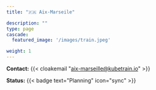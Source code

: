 ```yaml
---
title: "🇫🇷 Aix-Marseile"

description: ""
type: page
cascade:
  featured_image: '/images/train.jpeg'

weight: 1
---
```


**Contact:** {{< cloakemail "aix-marseille@kubetrain.io" >}}

**Status:** {{< badge text="Planning" icon="sync" >}}

<!--more-->
